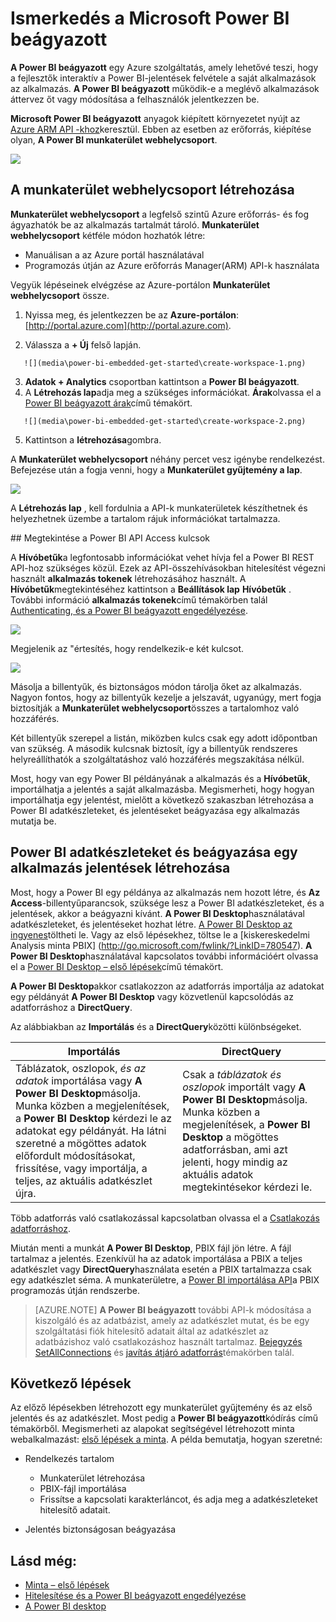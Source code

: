 <properties
   pageTitle="Ismerkedés a Microsoft Power BI beágyazott"
   description="A Power BI beágyazott, és adja meg az üzleti intelligencia alkalmazásba interaktív a Power BI szolgáltatásban"
   services="power-bi-embedded"
   documentationCenter=""
   authors="guyinacube"
   manager="erikre"
   editor=""
   tags=""/>
<tags
   ms.service="power-bi-embedded"
   ms.devlang="NA"
   ms.topic="hero-article"
   ms.tgt_pltfrm="NA"
   ms.workload="powerbi"
   ms.date="10/04/2016"
   ms.author="asaxton"/>

# <a name="get-started-with-microsoft-power-bi-embedded"></a>Ismerkedés a Microsoft Power BI beágyazott

**A Power BI beágyazott** egy Azure szolgáltatás, amely lehetővé teszi, hogy a fejlesztők interaktív a Power BI-jelentések felvétele a saját alkalmazások az alkalmazás. **A Power BI beágyazott** működik-e a meglévő alkalmazások áttervez őt vagy módosítása a felhasználók jelentkezzen be.

**Microsoft Power BI beágyazott** anyagok kiépített környezetet nyújt az [Azure ARM API -khoz](https://msdn.microsoft.com/library/mt712306.aspx)keresztül. Ebben az esetben az erőforrás, kiépítése olyan, **A Power BI munkaterület webhelycsoport**.

![](media\power-bi-embedded-get-started\introduction.png)

## <a name="create-a-workspace-collection"></a>A munkaterület webhelycsoport létrehozása
**Munkaterület webhelycsoport** a legfelső szintű Azure erőforrás- és fog ágyazhatók be az alkalmazás tartalmát tároló. **Munkaterület webhelycsoport** kétféle módon hozhatók létre:

   -    Manuálisan a az Azure portál használatával
   -    Programozás útján az Azure erőforrás Manager(ARM) API-k használata

Vegyük lépéseinek elvégzése az Azure-portálon **Munkaterület webhelycsoport** össze.

   1.   Nyissa meg, és jelentkezzen be az **Azure-portálon**: [http://portal.azure.com](http://portal.azure.com).

   2.   Válassza a **+ Új** felső lapján.

       ![](media\power-bi-embedded-get-started\create-workspace-1.png)

   3.   **Adatok + Analytics** csoportban kattintson a **Power BI beágyazott**.
   4.   A **Létrehozás lap**adja meg a szükséges információkat. **Árak**olvassa el a [Power BI beágyazott árak](http://go.microsoft.com/fwlink/?LinkID=760527)című témakört.

       ![](media\power-bi-embedded-get-started\create-workspace-2.png)

   5. Kattintson a **létrehozása**gombra.

A **Munkaterület webhelycsoport** néhány percet vesz igénybe rendelkezést. Befejezése után a fogja venni, hogy a **Munkaterület gyűjtemény a lap**.

   ![](media\power-bi-embedded-get-started\create-workspace-3.png)

A **Létrehozás lap** , kell fordulnia a API-k munkaterületek készíthetnek és helyezhetnek üzembe a tartalom rájuk információkat tartalmazza.

<a name="view-access-keys"/>
## <a name="view-power-bi-api-access-keys"></a>Megtekintése a Power BI API Access kulcsok

A **Hívóbetűk**a legfontosabb információkat vehet hívja fel a Power BI REST API-hoz szükséges közül. Ezek az API-összehívásokban hitelesítést végezni használt **alkalmazás tokenek** létrehozásához használt. A **Hívóbetűk**megtekintéséhez kattintson a **Beállítások lap** **Hívóbetűk** . További információ **alkalmazás tokenek**című témakörben talál [Authenticating, és a Power BI beágyazott engedélyezése](power-bi-embedded-app-token-flow.md).

   ![](media\power-bi-embedded-get-started\access-keys.png)

Megjelenik az "értesítés, hogy rendelkezik-e két kulcsot.

   ![](media\power-bi-embedded-get-started\access-keys-2.png)

Másolja a billentyűk, és biztonságos módon tárolja őket az alkalmazás. Nagyon fontos, hogy az billentyűk kezelje a jelszavát, ugyanúgy, mert fogja biztosítják a **Munkaterület webhelycsoport**összes a tartalomhoz való hozzáférés.

Két billentyűk szerepel a listán, miközben kulcs csak egy adott időpontban van szükség. A második kulcsnak biztosít, így a billentyűk rendszeres helyreállíthatók a szolgáltatáshoz való hozzáférés megszakítása nélkül.

Most, hogy van egy Power BI példányának a alkalmazás és a **Hívóbetűk**, importálhatja a jelentés a saját alkalmazásba. Megismerheti, hogy hogyan importálhatja egy jelentést, mielőtt a következő szakaszban létrehozása a Power BI adatkészleteket, és jelentéseket beágyazása egy alkalmazás mutatja be.

## <a name="create-power-bi-datasets-and-reports-to-embed-into-an-app"></a>Power BI adatkészleteket és beágyazása egy alkalmazás jelentések létrehozása

Most, hogy a Power BI egy példánya az alkalmazás nem hozott létre, és **Az Access**-billentyűparancsok, szüksége lesz a Power BI adatkészleteket, és a jelentések, akkor a beágyazni kívánt. **A Power BI Desktop**használatával adatkészleteket, és jelentéseket hozhat létre. [A Power BI Desktop az ingyenes](https://powerbi.microsoft.com/documentation/powerbi-desktop-get-the-desktop/)töltheti le. Vagy az első lépésekhez, töltse le a [kiskereskedelmi Analysis minta PBIX] (http://go.microsoft.com/fwlink/?LinkID=780547). **A Power BI Desktop**használatával kapcsolatos további információért olvassa el a [Power BI Desktop – első lépések](https://powerbi.microsoft.com/en-us/guided-learning/powerbi-learning-0-2-get-started-power-bi-desktop)című témakört.

**A Power BI Desktop**akkor csatlakozzon az adatforrás importálja az adatokat egy példányát **A Power BI Desktop** vagy közvetlenül kapcsolódás az adatforráshoz a **DirectQuery**.

Az alábbiakban az **Importálás** és a **DirectQuery**közötti különbségeket.

|Importálás | DirectQuery
|---|---
|Táblázatok, oszlopok, *és az adatok* importálása vagy **A Power BI Desktop**másolja. Munka közben a megjelenítések, a **Power BI Desktop** kérdezi le az adatokat egy példányát. Ha látni szeretné a mögöttes adatok előfordult módosításokat, frissítése, vagy importálja, a teljes, az aktuális adatkészlet újra.|Csak a *táblázatok és oszlopok* importált vagy **A Power BI Desktop**másolja. Munka közben a megjelenítések, a **Power BI Desktop** a mögöttes adatforrásban, ami azt jelenti, hogy mindig az aktuális adatok megtekintésekor kérdezi le.

Több adatforrás való csatlakozással kapcsolatban olvassa el a [Csatlakozás adatforráshoz](power-bi-embedded-connect-datasource.md).

Miután menti a munkát **A Power BI Desktop**, PBIX fájl jön létre. A fájl tartalmaz a jelentés. Ezenkívül ha az adatok importálása a PBIX a teljes adatkészlet vagy **DirectQuery**használata esetén a PBIX tartalmazza csak egy adatkészlet séma. A munkaterületre, a [Power BI importálása API](https://msdn.microsoft.com/library/mt711504.aspx)a PBIX programozás útján rendszerbe.

> [AZURE.NOTE] **A Power BI beágyazott** további API-k módosítása a kiszolgáló és az adatbázist, amely az adatkészlet mutat, és be egy szolgáltatási fiók hitelesítő adatait által az adatkészlet az adatbázishoz való csatlakozáshoz használt tartalmaz. [Bejegyzés SetAllConnections](https://msdn.microsoft.com/library/mt711505.aspx) és [javítás átjáró adatforrás](https://msdn.microsoft.com/library/mt711498.aspx)témakörben talál.

## <a name="next-steps"></a>Következő lépések
Az előző lépésekben létrehozott egy munkaterület gyűjtemény és az első jelentés és az adatkészlet. Most pedig a **Power BI beágyazott**kódírás című témakörből. Megismerheti az alapokat segítségével létrehozott minta webalkalmazást: [első lépések a minta](power-bi-embedded-get-started-sample.md). A példa bemutatja, hogyan szeretné:

  - Rendelkezés tartalom
      - Munkaterület létrehozása
      - PBIX-fájl importálása
      - Frissítse a kapcsolati karakterláncot, és adja meg a adatkészleteket hitelesítő adatait.

  - Jelentés biztonságosan beágyazása

## <a name="see-also"></a>Lásd még:
- [Minta – első lépések](power-bi-embedded-get-started-sample.md)
- [Hitelesítése és a Power BI beágyazott engedélyezése](power-bi-embedded-app-token-flow.md)
- [A Power BI desktop](https://powerbi.microsoft.com/documentation/powerbi-desktop-get-the-desktop/)
